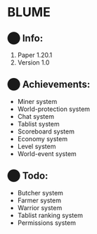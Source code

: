 # BLUME

## ⬤ Info:
  1. Paper 1.20.1
  2. Version 1.0
  
## ⬤ Achievements:
  - Miner system
  - World-protection system
  - Chat system
  - Tablist system
  - Scoreboard system
  - Economy system
  - Level system
  - World-event system

## ⬤ Todo:
  - Butcher system
  - Farmer system
  - Warrior system
  - Tablist ranking system
  - Permissions system
